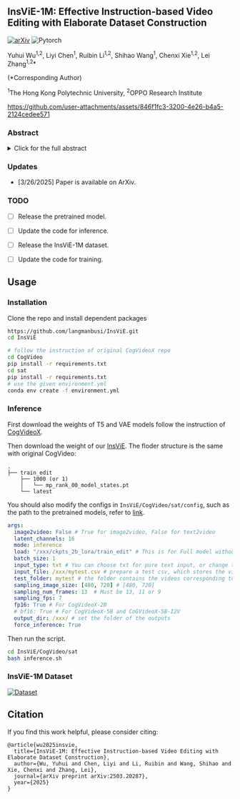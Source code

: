 ## InsViE-1M: Effective Instruction-based Video Editing with Elaborate Dataset Construction

[![arXiv](https://img.shields.io/badge/arXiv-InsViE-b31b1b.svg)](https://arxiv.org/abs/2503.20287) ![Pytorch](https://img.shields.io/badge/PyTorch->=2.4.0-Red?logo=pytorch)

Yuhui Wu<sup>1,2</sup>, Liyi Chen<sup>1</sup>, Ruibin Li<sup>1,2</sup>, Shihao Wang<sup>1</sup>, Chenxi Xie<sup>1,2</sup>, Lei Zhang<sup>1,2</sup>*

(*Corresponding Author)

<sup>1</sup>The Hong Kong Polytechnic University, <sup>2</sup>OPPO Research Institute

https://github.com/user-attachments/assets/846f1fc3-3200-4e26-b4a5-2124cedee571



### Abstract

<details><summary>Click for the full abstract</summary>
Instruction-based video editing allows effective and interactive editing of videos using only instructions without extra inputs such as masks or attributes. However, collecting high-quality training triplets (source video, edited video, instruction) is a challenging task. Existing datasets mostly consist of low-resolution, short duration, and limited amount of source videos with unsatisfactory editing quality, limiting the performance of trained editing models. In this work, we present a high-quality Instruction-based Video Editing dataset with 1M triplets, namely InsViE-1M. We first curate high-resolution and high-quality source videos and images, then design an effective editing-filtering pipeline to construct high-quality editing triplets for model training. For a source video, we generate multiple edited samples of its first frame with different intensities of classifier-free guidance, which are automatically filtered by GPT-4o with carefully crafted guidelines. The edited first frame is propagated to subsequent frames to produce the edited video, followed by another round of filtering for frame quality and motion evaluation. We also generate and filter a variety of video editing triplets from high-quality images. With the InsViE-1M dataset, we propose a multi-stage learning strategy to train our InsViE model, progressively enhancing its instruction following and editing ability. Extensive experiments demonstrate the advantages of our InsViE-1M dataset and the trained model over state-of-the-art works.
</details>

### Updates
- [3/26/2025] Paper is available on ArXiv.


### TODO 
- [ ] Release the pretrained model.
- [ ] Update the code for inference.
- [ ] Release the InsViE-1M dataset.
- [ ] Update the code for training.


## Usage

### Installation

Clone the repo and install dependent packages

```bash
https://github.com/langmanbusi/InsViE.git
cd InsViE

# follow the instruction of original CogVideoX repo
cd CogVideo
pip install -r requirements.txt
cd sat
pip install -r requirements.txt
# use the given environment.yml
conda env create -f environment.yml

```

### Inference 

First download the weights of T5 and VAE models follow the instruction of [CogVideoX](https://github.com/THUDM/CogVideo/blob/main/sat/README.md).

Then download the weight of our [InsViE](). The floder structure is the same with original CogVideo:

```
.
├── train_edit
    ├── 1000 (or 1)
    │   └── mp_rank_00_model_states.pt
    └── latest 
```

You should also modify the configs in `InsViE/CogVideo/sat/config`, such as the path to the pretrained models, refer to [link](https://github.com/THUDM/CogVideo/blob/main/sat/README_zh.md#3-%E4%BF%AE%E6%94%B9configscogvideox_yaml%E4%B8%AD%E7%9A%84%E6%96%87%E4%BB%B6).

```yaml
args:
  image2video: False # True for image2video, False for text2video
  latent_channels: 16
  mode: inference
  load: "/xxx/ckpts_2b_lora/train_edit" # This is for Full model without lora adapter
  batch_size: 1
  input_type: txt # You can choose txt for pure text input, or change to cli for command line input 
  input_file: /xxx/mytest.csv # prepare a test csv, which stores the video file names and instructions in each row
  test_folder: mytest # the folder contains the videos corresponding to the input_file (mytest.csv)
  sampling_image_size: [480, 720] # [480, 720]
  sampling_num_frames: 13  # Must be 13, 11 or 9
  sampling_fps: 7
  fp16: True # For CogVideoX-2B
  # bf16: True # For CogVideoX-5B and CoGVideoX-5B-I2V
  output_dir: /xxx/ # set the folder of the outputs
  force_inference: True
```

Then run the script.

```bash
cd InsViE/CogVideo/sat
bash inference.sh
```

### InsViE-1M Dataset

[![Dataset](https://img.shields.io/badge/HuggingFace-Dataset-orange)](https://huggingface.co/datasets/wyh6666/InsViE)


## Citation

If you find this work helpful, please consider citing:

```
@article{wu2025insvie,
  title={InsViE-1M: Effective Instruction-based Video Editing with Elaborate Dataset Construction},
  author={Wu, Yuhui and Chen, Liyi and Li, Ruibin and Wang, Shihao and Xie, Chenxi and Zhang, Lei},
  journal={arXiv preprint arXiv:2503.20287},
  year={2025}
}
```

<!-- ### Environment

### Inference

### Training

#### -Data Construction

#### -Model Training

### Citation
```


```  -->
